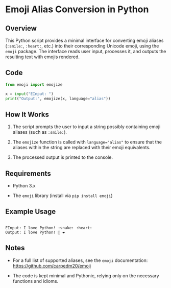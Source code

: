 # Emoji Alias Conversion in Python

## Overview

This Python script provides a minimal interface for converting emoji aliases (`:smile:`, `:heart:`, etc.) into their corresponding Unicode emoji, using the `emoji` package. The interface reads user input, processes it, and outputs the resulting text with emojis rendered.

## Code

```python
from emoji import emojize

x = input("EInput: ")
print("Output:", emojize(x, language="alias"))
```

## How It Works

1. The script prompts the user to input a string possibly containing emoji aliases (such as `:smile:`).

2. The `emojize` function is called with `language="alias"` to ensure that the aliases within the string are replaced with their emoji equivalents.

3. The processed output is printed to the console.

## Requirements

- Python 3.x

- The `emoji` library (install via `pip install emoji`)

## Example Usage

```

EInput: I love Python! :snake: :heart:
Output: I love Python! 🐍 ❤️

```

## Notes

- For a full list of supported aliases, see the `emoji` documentation: <https://github.com/carpedm20/emoji>

- The code is kept minimal and Pythonic, relying only on the necessary functions and idioms.
